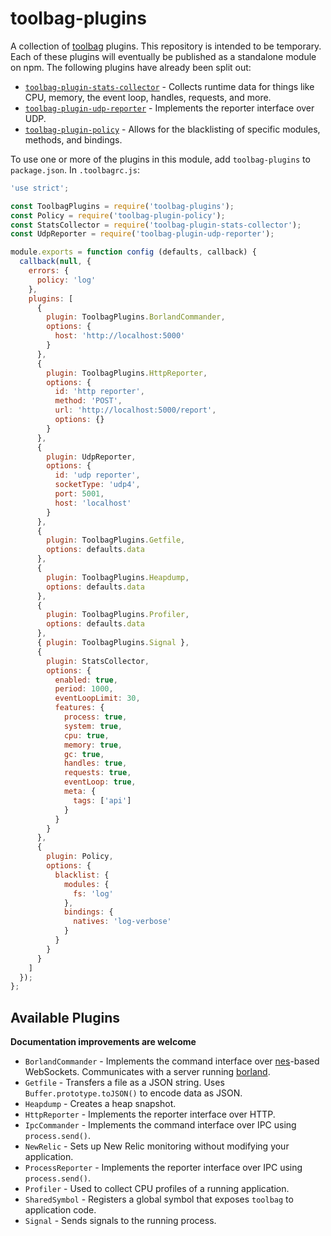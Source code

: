 # toolbag-plugins

A collection of [toolbag](https://github.com/continuationlabs/toolbag) plugins. This repository is intended to be temporary. Each of these plugins will eventually be published as a standalone module on npm. The following plugins have already been split out:

* [`toolbag-plugin-stats-collector`](https://github.com/continuationlabs/toolbag-plugin-stats-collector) - Collects runtime data for things like CPU, memory, the event loop, handles, requests, and more.
* [`toolbag-plugin-udp-reporter`](https://github.com/continuationlabs/toolbag-plugin-udp-reporter) - Implements the reporter interface over UDP.
* [`toolbag-plugin-policy`](https://github.com/continuationlabs/toolbag-plugin-policy) - Allows for the blacklisting of specific modules, methods, and bindings.

To use one or more of the plugins in this module, add `toolbag-plugins` to `package.json`. In `.toolbagrc.js`:

```javascript
'use strict';

const ToolbagPlugins = require('toolbag-plugins');
const Policy = require('toolbag-plugin-policy');
const StatsCollector = require('toolbag-plugin-stats-collector');
const UdpReporter = require('toolbag-plugin-udp-reporter');

module.exports = function config (defaults, callback) {
  callback(null, {
    errors: {
      policy: 'log'
    },
    plugins: [
      {
        plugin: ToolbagPlugins.BorlandCommander,
        options: {
          host: 'http://localhost:5000'
        }
      },
      {
        plugin: ToolbagPlugins.HttpReporter,
        options: {
          id: 'http reporter',
          method: 'POST',
          url: 'http://localhost:5000/report',
          options: {}
        }
      },
      {
        plugin: UdpReporter,
        options: {
          id: 'udp reporter',
          socketType: 'udp4',
          port: 5001,
          host: 'localhost'
        }
      },
      {
        plugin: ToolbagPlugins.Getfile,
        options: defaults.data
      },
      {
        plugin: ToolbagPlugins.Heapdump,
        options: defaults.data
      },
      {
        plugin: ToolbagPlugins.Profiler,
        options: defaults.data
      },
      { plugin: ToolbagPlugins.Signal },
      {
        plugin: StatsCollector,
        options: {
          enabled: true,
          period: 1000,
          eventLoopLimit: 30,
          features: {
            process: true,
            system: true,
            cpu: true,
            memory: true,
            gc: true,
            handles: true,
            requests: true,
            eventLoop: true,
            meta: {
              tags: ['api']
            }
          }
        }
      },
      {
        plugin: Policy,
        options: {
          blacklist: {
            modules: {
              fs: 'log'
            },
            bindings: {
              natives: 'log-verbose'
            }
          }
        }
      }
    ]
  });
};
```

## Available Plugins

**Documentation improvements are welcome**

* `BorlandCommander` - Implements the command interface over [nes](https://github.com/hapijs/nes)-based WebSockets. Communicates with a server running [borland](https://github.com/continuationlabs/borland).
* `Getfile` - Transfers a file as a JSON string. Uses `Buffer.prototype.toJSON()` to encode data as JSON.
* `Heapdump` - Creates a heap snapshot.
* `HttpReporter` - Implements the reporter interface over HTTP.
* `IpcCommander` - Implements the command interface over IPC using `process.send()`.
* `NewRelic` - Sets up New Relic monitoring without modifying your application.
* `ProcessReporter` - Implements the reporter interface over IPC using `process.send()`.
* `Profiler` - Used to collect CPU profiles of a running application.
* `SharedSymbol` - Registers a global symbol that exposes `toolbag` to application code.
* `Signal` - Sends signals to the running process.
